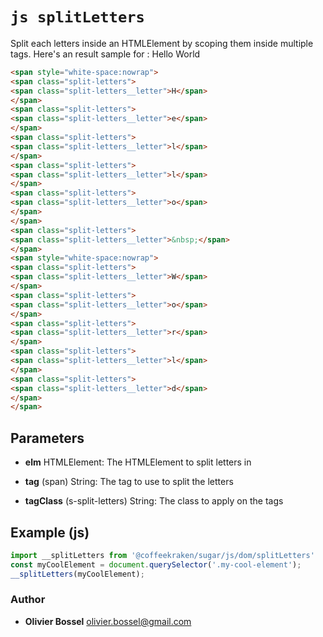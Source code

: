 


<!-- @namespace    sugar.js.dom -->

# ```js splitLetters ```


Split each letters inside an HTMLElement by scoping them inside multiple tags.
Here's an result sample for : Hello World
```html
<span style="white-space:nowrap">
<span class="split-letters">
<span class="split-letters__letter">H</span>
</span>
<span class="split-letters">
<span class="split-letters__letter">e</span>
</span>
<span class="split-letters">
<span class="split-letters__letter">l</span>
</span>
<span class="split-letters">
<span class="split-letters__letter">l</span>
</span>
<span class="split-letters">
<span class="split-letters__letter">o</span>
</span>
</span>
<span class="split-letters">
<span class="split-letters__letter">&nbsp;</span>
</span>
<span style="white-space:nowrap">
<span class="split-letters">
<span class="split-letters__letter">W</span>
</span>
<span class="split-letters">
<span class="split-letters__letter">o</span>
</span>
<span class="split-letters">
<span class="split-letters__letter">r</span>
</span>
<span class="split-letters">
<span class="split-letters__letter">l</span>
</span>
<span class="split-letters">
<span class="split-letters__letter">d</span>
</span>
</span>
```

## Parameters

- **elm**  HTMLElement: The HTMLElement to split letters in

- **tag** (span) String: The tag to use to split the letters

- **tagClass** (s-split-letters) String: The class to apply on the tags



## Example (js)

```js
import __splitLetters from '@coffeekraken/sugar/js/dom/splitLetters'
const myCoolElement = document.querySelector('.my-cool-element');
__splitLetters(myCoolElement);
```


### Author
- **Olivier Bossel** <a href="mailto:olivier.bossel@gmail.com">olivier.bossel@gmail.com</a> 



